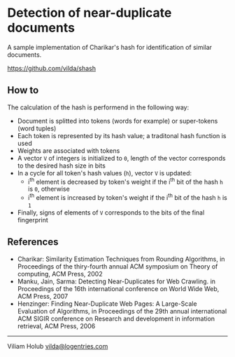 
Detection of near-duplicate documents
=====================================

A sample implementation of Charikar's hash for identification of similar
documents.

<https://github.com/vilda/shash>


How to
------

The calculation of the hash is performend in the following way:

* Document is splitted into tokens (words for example) or super-tokens (word tuples)
* Each token is represented by its hash value; a traditonal hash function is used
* Weights are associated with tokens
* A vector `V` of integers is initialized to `0`, length of the vector corresponds to the desired hash size in bits
* In a cycle for all token's hash values (`h`), vector `V` is updated:
  * i<sup>th</sup> element is decreased by token's weight if the i<sup>th</sup> bit of the hash `h` is `0`, otherwise
  * i<sup>th</sup> element is increased by token's weight if the i<sup>th</sup> bit of the hash `h` is `1`
* Finally, signs of elements of `V` corresponds to the bits of the final fingerprint


References
----------

* Charikar: Similarity Estimation Techniques from Rounding Algorithms, in Proceedings of the thiry-fourth annual ACM symposium on Theory of computing, ACM Press, 2002
* Manku, Jain, Sarma: Detecting Near-Duplicates for Web Crawling. in Proceedings of the 16th international conference on World Wide Web, ACM Press, 2007
* Henzinger: Finding Near-Duplicate Web Pages: A Large-Scale Evaluation of Algorithms, in Proceedings of the 29th annual international ACM SIGIR conference on Research and development in information retrieval, ACM Press, 2006

---
Viliam Holub <vilda@logentries.com>
